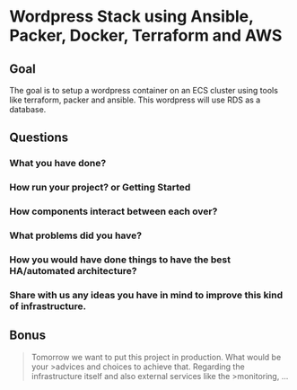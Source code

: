 # Wordpress Stack using Ansible, Packer, Docker, Terraform and AWS

## Goal

The goal is to setup a wordpress container on an ECS cluster using tools like terraform, packer and ansible. This wordpress will use RDS as a database.

## Questions

### What you have done?

### How run your project? or Getting Started

### How components interact between each over?

### What problems did you have?

### How you would have done things to have the best HA/automated architecture?

### Share with us any ideas you have in mind to improve this kind of infrastructure.

## Bonus

>Tomorrow we want to put this project in production. What would be your >advices and choices to achieve that.
>Regarding the infrastructure itself and also external services like the >monitoring, ...
